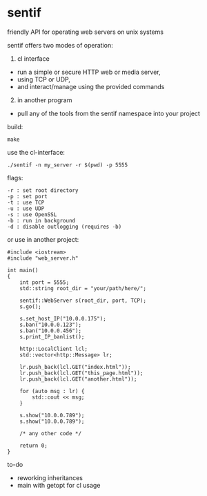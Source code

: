 # sentif
friendly API for operating web servers on unix systems

sentif offers two modes of operation:
1. cl interface
- run a simple or secure HTTP web or media server,
- using TCP or UDP,
- and interact/manage using the provided commands
2. in another program
- pull any of the tools from the sentif namespace into your project

build:
```
make
```

use the cl-interface:
```
./sentif -n my_server -r $(pwd) -p 5555
```
flags:
```
-r : set root directory
-p : set port
-t : use TCP
-u : use UDP
-s : use OpenSSL
-b : run in background
-d : disable outlogging (requires -b)
```

or use in another project:
```
#include <iostream>
#include "web_server.h"

int main()
{
    int port = 5555;
    std::string root_dir = "your/path/here/";

    sentif::WebServer s(root_dir, port, TCP);
    s.go();

    s.set_host_IP("10.0.0.175");
    s.ban("10.0.0.123");
    s.ban("10.0.0.456");
    s.print_IP_banlist();

    http::LocalClient lcl;
    std::vector<http::Message> lr;

    lr.push_back(lcl.GET("index.html"));
    lr.push_back(lcl.GET("this_page.html"));
    lr.push_back(lcl.GET("another.html"));

    for (auto msg : lr) {
        std::cout << msg;
    }

    s.show("10.0.0.789");
    s.show("10.0.0.789");

    /* any other code */

    return 0;
}
```


to-do
- reworking inheritances
- main with getopt for cl usage